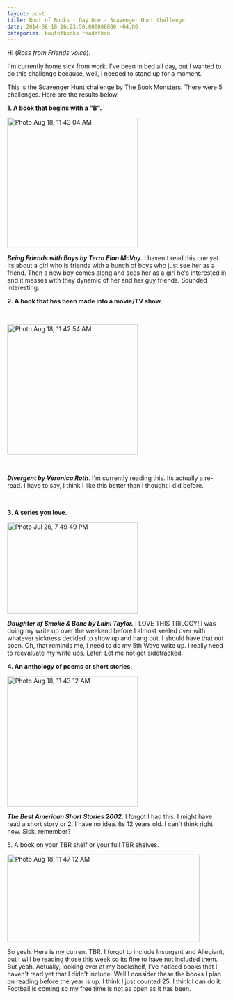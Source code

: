 ```yaml
---
layout: post
title: Bout of Books - Day One - Scavenger Hunt Challenge
date: 2014-08-18 16:23:50.000000000 -04:00
categories: boutofbooks readathon
---
```

<p>Hi (<em>Ross from Friends voice</em>).</p>
<p>I'm currently home sick from work. I've been in bed all day, but I wanted to do this challenge because, well, I needed to stand up for a moment. </p>
<p>This is the Scavenger Hunt challenge by <a href="http://thebookmonsters.com/">The Book Monsters</a>. There were 5 challenges. Here are the results below.</p>
<p><strong>1. A book that begins with a "B".</strong></p>
<p><a href="https://cheriedlampley.files.wordpress.com/2014/08/photo-aug-18-11-43-04-am.jpg"><img class="alignnone size-medium wp-image-185" src="assets/photo-aug-18-11-43-04-am.jpg?w=300" alt="Photo Aug 18, 11 43 04 AM" width="300" height="300" /></a></p>
<p><strong><em>Being Friends with Boys by Terra Elan McVoy.</em></strong> I haven't read this one yet. Its about a girl who is friends with a bunch of boys who just see her as a friend. Then a new boy comes along and sees her as a girl he's interested in and it messes with they dynamic of her and her guy friends. Sounded interesting.</p>
<p><strong>2. A book that has been made into a movie/TV show.</strong></p>
<p> </p>
<p><a href="https://cheriedlampley.files.wordpress.com/2014/08/photo-aug-18-11-42-54-am.jpg"><img class="alignnone size-medium wp-image-186" src="assets/photo-aug-18-11-42-54-am.jpg?w=300" alt="Photo Aug 18, 11 42 54 AM" width="300" height="300" /></a></p>
<p> </p>
<p><em><strong>Divergent by Veronica Roth</strong></em>. I'm currently reading this. Its actually a re-read. I have to say, I think I like this better than I thought I did before. </p>
<p> </p>
<p><strong>3. A series you love.</strong></p>
<p><a href="https://cheriedlampley.files.wordpress.com/2014/08/photo-jul-26-7-49-49-pm.jpg"><img class="alignnone size-medium wp-image-188" src="assets/photo-jul-26-7-49-49-pm.jpg?w=300" alt="Photo Jul 26, 7 49 49 PM" width="300" height="210" /></a></p>
<p><em><strong>Daughter of Smoke &amp; Bone by Laini Taylor.</strong></em> I LOVE THIS TRILOGY! I was doing my write up over the weekend before I almost keeled over with whatever sickness decided to show up and hang out. I should have that out soon. Oh, that reminds me, I need to do my 5th Wave write up. I really need to reevaluate my write ups. Later. Let me not get sidetracked.</p>
<p><strong>4. An anthology of poems or short stories.</strong></p>
<p><a href="https://cheriedlampley.files.wordpress.com/2014/08/photo-aug-18-11-43-12-am.jpg"><img class="alignnone size-medium wp-image-184" src="assets/photo-aug-18-11-43-12-am.jpg?w=300" alt="Photo Aug 18, 11 43 12 AM" width="300" height="300" /></a></p>
<p><em><strong>The Best American Short Stories 2002.</strong></em> I forgot I had this. I might have read a short story or 2. I have no idea. Its 12 years old. I can't think right now. Sick, remember?</p>
<p>5. A book on your TBR shelf or your full TBR shelves.</p>
<p><a href="https://cheriedlampley.files.wordpress.com/2014/08/photo-aug-18-11-47-12-am.jpg"><img class="alignnone  wp-image-183" src="assets/photo-aug-18-11-47-12-am.jpg?w=300" alt="Photo Aug 18, 11 47 12 AM" width="442" height="201" /></a></p>
<p>So yeah. Here is my current TBR. I forgot to include Insurgent and Allegiant, but I will be reading those this week so its fine to have not included them. But yeah. Actually, looking over at my bookshelf, I've noticed books that I haven't read yet that I didn't include. Well I consider these the books I plan on reading before the year is up. I think I just counted 25. I think I can do it. Football is coming so my free time is not as open as it has been. </p>

